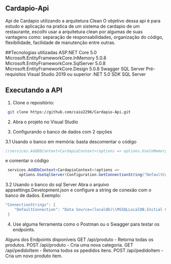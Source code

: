 ## Cardapio-Api
Api de Cardapio utilizando a arquitetura Clean
O objetivo dessa api é para estudo e aplicação na pratica de um sistema de cardapio de um restaurante, escolhi usar a arquitetura clean por algumas de suas vantagens como: separação de responsabilidades, organização do código, flexibilidade, facilidade de manutenção entre outras.

##Tecnologias utilizadas
ASP.NET Core 5.0
Microsoft.EntityFrameworkCore.InMemory 5.0.8
Microsoft.EntityFrameworkCore.SqlServer 5.0.8
Microsoft.EntityFrameworkCore.Design 5.0.8
Swagger
SQL Server
Pré-requisitos
Visual Studio 2019 ou superior .NET 5.0 SDK SQL Server

## Executando a API
1. Clone o repositório:
```bash
 git clone https://github.com/caio2296/Cardapio-Api.git
 ```
2. Abra o projeto no Visual Studio

3. Configurando o banco de dados com 2 opções

3.1 Usando o banco em memória:
basta descomentar o código
```csharp
//services.AddDbContext<CardapioContext>(options => options.UseInMemoryDatabase("CardapioDb"));
```
e comentar o código
```csharp
 services.AddDbContext<CardapioContext>(options =>
      options.UseSqlServer(Configuration.GetConnectionString("DefaultConnection")));
```
3.2 Usando o banco do sql Server
Abra o arquivo appsettings.Development.json e configure a string de conexão com o banco de dados. Exemplo:
```swift
"ConnectionStrings": {
    "DefaultConnection": "Data Source=(localdb)\\MSSQLLocalDB;Initial Catalog=CardapioDb;Integrated Security=True;Connect Timeout=30;Encrypt=False;TrustServerCertificate=False;ApplicationIntent=ReadWrite;MultiSubnetFailover=False"
 }
```
4. Use alguma ferramenta como o Postman ou o Swagger para testar os endpoints.

Alguns dos Endpoints disponíveis GET /api/produto - Retorna todas os produtos. POST /api/produto - Cria uma nova categoria. GET /api/pedidoItem - Retorna todos os ppedidos itens. POST /api/pedidoItem - Cria um novo produto item.
